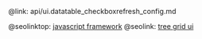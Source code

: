 @link: api/ui.datatable_checkboxrefresh_config.md

@seolinktop: [javascript framework](https://webix.com)
@seolink: [tree grid ui](https://webix.com/widget/treetable/)
